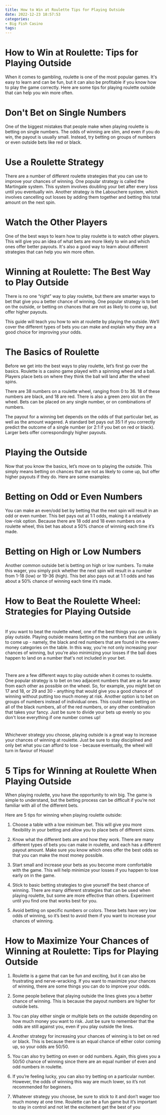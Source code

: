 ```yaml
---
title: How to Win at Roulette Tips for Playing Outside
date: 2022-12-23 18:57:53
categories:
- Big Fish Casino
tags:
---
```



#  How to Win at Roulette: Tips for Playing Outside

When it comes to gambling, roulette is one of the most popular games. It's easy to learn and can be fun, but it can also be profitable if you know how to play the game correctly. Here are some tips for playing roulette outside that can help you win more often.

# Don't Bet on Single Numbers

One of the biggest mistakes that people make when playing roulette is betting on single numbers. The odds of winning are slim, and even if you do win, the payout is usually small. Instead, try betting on groups of numbers or even outside bets like red or black.

# Use a Roulette Strategy

There are a number of different roulette strategies that you can use to improve your chances of winning. One popular strategy is called the Martingale system. This system involves doubling your bet after every loss until you eventually win. Another strategy is the Labouchere system, which involves cancelling out losses by adding them together and betting this total amount on the next spin.

# Watch the Other Players

One of the best ways to learn how to play roulette is to watch other players. This will give you an idea of what bets are more likely to win and which ones offer better payouts. It's also a good way to learn about different strategies that can help you win more often.

#  Winning at Roulette: The Best Way to Play Outside

There is no one “right” way to play roulette, but there are smarter ways to bet that give you a better chance of winning. One popular strategy is to bet on the outside, or betting on chances that are not as likely to come up, but offer higher payouts.

This guide will teach you how to win at roulette by playing the outside. We’ll cover the different types of bets you can make and explain why they are a good choice for improving your odds.

# The Basics of Roulette

Before we get into the best ways to play roulette, let’s first go over the basics. Roulette is a casino game played with a spinning wheel and a ball. Players place bets on where they think the ball will land after the wheel spins.

There are 38 numbers on a roulette wheel, ranging from 0 to 36. 18 of these numbers are black, and 18 are red. There is also a green zero slot on the wheel. Bets can be placed on any single number, or on combinations of numbers.

The payout for a winning bet depends on the odds of that particular bet, as well as the amount wagered. A standard bet pays out 35:1 if you correctly predict the outcome of a single number (or 2:1 if you bet on red or black). Larger bets offer correspondingly higher payouts.

# Playing the Outside

Now that you know the basics, let’s move on to playing the outside. This simply means betting on chances that are not as likely to come up, but offer higher payouts if they do. Here are some examples:

# Betting on Odd or Even Numbers

You can make an even/odd bet by betting that the next spin will result in an odd or even number. This bet pays out at 1:1 odds, making it a relatively low-risk option. Because there are 18 odd and 18 even numbers on a roulette wheel, this bet has about a 50% chance of winning each time it’s made.

# Betting on High or Low Numbers

Another common outside bet is betting on high or low numbers. To make this wager, you simply pick whether the next spin will result in a number from 1-18 (low) or 19-36 (high). This bet also pays out at 1:1 odds and has about a 50% chance of winning each time it’s made.

#  How to Beat the Roulette Wheel: Strategies for Playing Outside

#

If you want to beat the roulette wheel, one of the best things you can do is play outside. Playing outside means betting on the numbers that are unlikely to come up - namely, the black and red numbers that are found in the even-money categories on the table. In this way, you're not only increasing your chances of winning, but you're also minimizing your losses if the ball does happen to land on a number that's not included in your bet.

#

There are a few different ways to play outside when it comes to roulette. One popular strategy is to bet on two adjacent numbers that are as far away from each other as possible on the wheel. So, for example, you might bet on 17 and 18, or 29 and 30 - anything that would give you a good chance of winning without putting too much money at risk. Another option is to bet on groups of numbers instead of individual ones. This could mean betting on all of the black numbers, all of the red numbers, or any other combination that takes your fancy. Just be sure to divide your bets up evenly so you don't lose everything if one number comes up!

#

Whichever strategy you choose, playing outside is a great way to increase your chances of winning at roulette. Just be sure to stay disciplined and only bet what you can afford to lose - because eventually, the wheel will turn in favour of House!

#  5 Tips for Winning at Roulette When Playing Outside

When playing roulette, you have the opportunity to win big. The game is simple to understand, but the betting process can be difficult if you’re not familiar with all of the different bets.

Here are 5 tips for winning when playing roulette outside:

1. Choose a table with a low minimum bet. This will give you more flexibility in your betting and allow you to place bets of different sizes.

2. Know what the different bets are and how they work. There are many different types of bets you can make in roulette, and each has a different payout amount. Make sure you know which ones offer the best odds so that you can make the most money possible.

3. Start small and increase your bets as you become more comfortable with the game. This will help minimize your losses if you happen to lose early on in the game.

4. Stick to basic betting strategies to give yourself the best chance of winning. There are many different strategies that can be used when playing roulette, but some are more effective than others. Experiment until you find one that works best for you.

5. Avoid betting on specific numbers or colors. These bets have very low odds of winning, so it’s best to avoid them if you want to increase your chances of winning.

#  How to Maximize Your Chances of Winning at Roulette: Tips for Playing Outside

1. Roulette is a game that can be fun and exciting, but it can also be frustrating and nerve-wracking. If you want to maximize your chances of winning, there are some things you can do to improve your odds.

2. Some people believe that playing outside the lines gives you a better chance of winning. This is because the payout numbers are higher for outside bets.

3. You can play either single or multiple bets on the outside depending on how much money you want to risk. Just be sure to remember that the odds are still against you, even if you play outside the lines.

4. Another strategy for increasing your chances of winning is to bet on red or black. This is because there is an equal chance of either color coming up, so your odds are 50/50.

5. You can also try betting on even or odd numbers. Again, this gives you a 50/50 chance of winning since there are an equal number of even and odd numbers in roulette.

6. If you’re feeling lucky, you can also try betting on a particular number. However, the odds of winning this way are much lower, so it’s not recommended for beginners.

7. Whatever strategy you choose, be sure to stick to it and don’t wager too much money at one time. Roulette can be a fun game but it’s important to stay in control and not let the excitement get the best of you